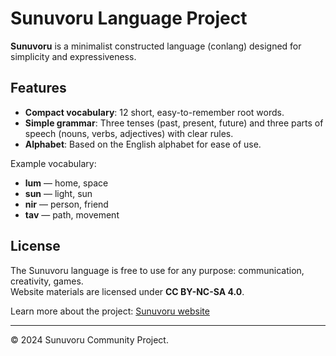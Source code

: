 # Sunuvoru Language Project

**Sunuvoru** is a minimalist constructed language (conlang) designed for simplicity and expressiveness.

## Features

- **Compact vocabulary**: 12 short, easy-to-remember root words.  
- **Simple grammar**: Three tenses (past, present, future) and three parts of speech (nouns, verbs, adjectives) with clear rules.  
- **Alphabet**: Based on the English alphabet for ease of use.  

Example vocabulary:  
- **lum** — home, space  
- **sun** — light, sun  
- **nir** — person, friend  
- **tav** — path, movement  

## License

The Sunuvoru language is free to use for any purpose: communication, creativity, games.  
Website materials are licensed under **CC BY-NC-SA 4.0**.  

Learn more about the project: [Sunuvoru website](https://sunuvoru-language.github.io)  

---

© 2024 Sunuvoru Community Project.
